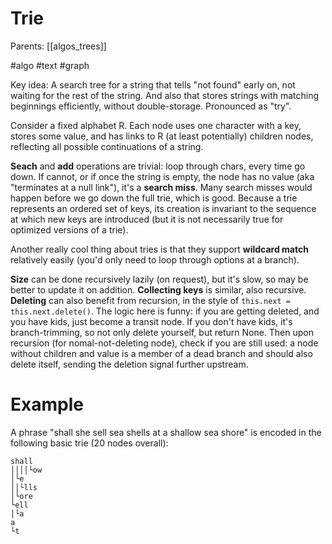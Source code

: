 # Trie

Parents: [[algos_trees]]

#algo #text #graph


Key idea: A search tree for a string that tells "not found" early on, not waiting for the rest of the string. And also that stores strings with matching beginnings efficiently, without double-storage. Pronounced as "try".

Consider a fixed alphabet R. Each node uses one character with a key, stores some value, and has links to R (at least potentially) children nodes, reflecting all possible continuations of a string.

**Seach** and **add** operations are trivial: loop through chars, every time go down. If cannot, or if once the string is empty, the node has no value (aka "terminates at a null link"), it's a **search miss**. Many search misses would happen before we go down the full trie, which is good. Because a trie represents an ordered set of keys, its creation is invariant to the sequence at which new keys are introduced (but it is not necessarily true for optimized versions of a trie).

Another really cool thing about tries is that they support **wildcard match** relatively easily (you'd only need to loop through options at a branch).

**Size** can be done recursively lazily (on request), but it's slow, so may be better to update it on addition. **Collecting keys** is similar, also recursive. **Deleting** can also benefit from recursion, in the style of  `this.next = this.next.delete()`. The logic here is funny: if you are getting deleted, and you have kids, just become a transit node. If you don't have kids, it's branch-trimming, so not only delete yourself, but return None. Then upon recursion (for nomal-not-deleting node), check if you are still used: a node without children and value is a member of a dead branch and should also delete itself, sending the deletion signal further upstream.

# Example

A phrase "shall she sell sea shells at a shallow sea shore" is encoded in the following basic trie (20 nodes overall):

```
shall
││││└ow
│└e
││└lls
│└ore
└ell
│└a
a
└t
```